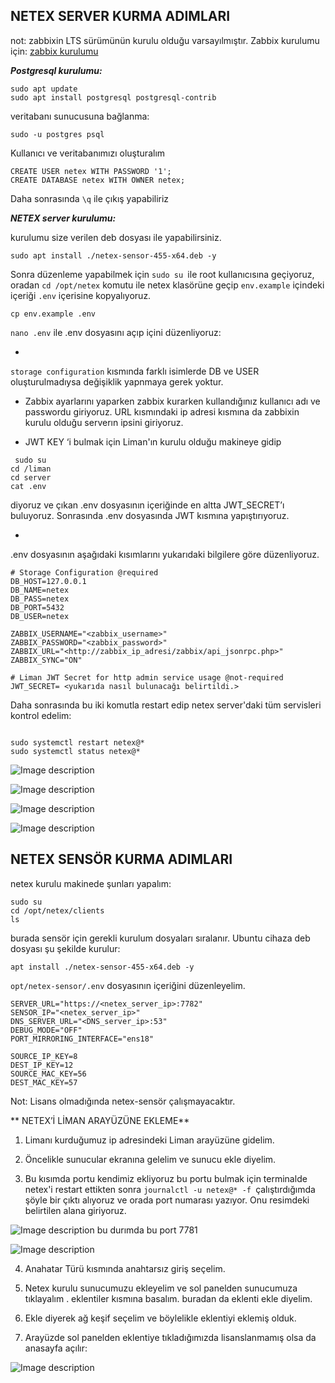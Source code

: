 ## NETEX SERVER KURMA ADIMLARI
not: zabbixin LTS sürümünün kurulu olduğu varsayılmıştır. Zabbix kurulumu için: [zabbix kurulumu](https://www.zabbix.com/download?zabbix=7.0&os_distribution=ubuntu&os_version=24.04&components=server_frontend_agent&db=pgsql&ws=apache)

**_Postgresql kurulumu:_**

```
sudo apt update
sudo apt install postgresql postgresql-contrib

```

veritabanı sunucusuna bağlanma:

```
sudo -u postgres psql
```

Kullanıcı ve veritabanımızı oluşturalım 

```
CREATE USER netex WITH PASSWORD '1';
CREATE DATABASE netex WITH OWNER netex;

```

Daha sonrasında `\q` ile çıkış yapabiliriz


**_NETEX server kurulumu:_**

kurulumu size verilen deb dosyası ile yapabilirsiniz.

```
sudo apt install ./netex-sensor-455-x64.deb -y
```
Sonra düzenleme yapabilmek için `sudo su `ile root kullanıcısına geçiyoruz, oradan 
`cd /opt/netex` 
komutu ile netex klasörüne geçip `env.example` içindeki içeriği `.env` içerisine kopyalıyoruz.
 

```
cp env.example .env
```



`nano .env` ile .env dosyasını açıp içini düzenliyoruz:

- 
`storage configuration` kısmında farklı isimlerde DB ve USER oluşturulmadıysa değişiklik yapnmaya gerek yoktur. 

- Zabbix ayarlarını yaparken zabbix kurarken kullandığınız kullanıcı adı ve passwordu giriyoruz. URL kısmındaki ip adresi kısmına da zabbixin kurulu olduğu serverın ipsini giriyoruz.

- JWT KEY ‘i bulmak için  Liman'ın  kurulu olduğu makineye gidip 

```
 sudo su
cd /liman
cd server
cat .env 

```
diyoruz ve çıkan .env dosyasının içeriğinde en altta JWT_SECRET’ı buluyoruz. Sonrasında .env dosyasında JWT kısmına  yapıştırıyoruz.

- 
.env dosyasının aşağıdaki kısımlarını yukarıdaki bilgilere göre düzenliyoruz.

```
# Storage Configuration @required
DB_HOST=127.0.0.1
DB_NAME=netex
DB_PASS=netex
DB_PORT=5432
DB_USER=netex

ZABBIX_USERNAME="<zabbix_username>"
ZABBIX_PASSWORD="<zabbix_password>"
ZABBIX_URL="<http://zabbix_ip_adresi/zabbix/api_jsonrpc.php>"
ZABBIX_SYNC="ON"

# Liman JWT Secret for http admin service usage @not-required
JWT_SECRET= <yukarıda nasıl bulunacağı belirtildi.> 

```


Daha sonrasında bu iki komutla restart edip netex server'daki tüm   servisleri kontrol edelim:

```

sudo systemctl restart netex@*
sudo systemctl status netex@*

```

![Image description](https://dev-to-uploads.s3.amazonaws.com/uploads/articles/n3mbpgroo5eahyiitpge.png)


![Image description](https://dev-to-uploads.s3.amazonaws.com/uploads/articles/2bpzl7mhgm6qtjlj0pa1.png)


![Image description](https://dev-to-uploads.s3.amazonaws.com/uploads/articles/on5pdoqw26v7wmtpy2u8.png)


![Image description](https://dev-to-uploads.s3.amazonaws.com/uploads/articles/anme5pztrw1upqumshn5.png)



## NETEX SENSÖR KURMA ADIMLARI

netex kurulu makinede şunları yapalım:

```
sudo su
cd /opt/netex/clients
ls 

```
burada sensör için gerekli kurulum dosyaları sıralanır. Ubuntu cihaza deb dosyası şu şekilde kurulur:

`apt install ./netex-sensor-455-x64.deb -y `


`opt/netex-sensor/.env` dosyasının içeriğini düzenleyelim.

```
SERVER_URL="https://<netex_server_ip>:7782"
SENSOR_IP="<netex_server_ip>"
DNS_SERVER_URL="<DNS_server_ip>:53"
DEBUG_MODE="OFF"
PORT_MIRRORING_INTERFACE="ens18"

SOURCE_IP_KEY=8
DEST_IP_KEY=12
SOURCE_MAC_KEY=56
DEST_MAC_KEY=57

```

Not: Lisans olmadığında netex-sensör çalışmayacaktır.

** NETEX’İ LİMAN ARAYÜZÜNE EKLEME**

1. Limanı kurduğumuz ip adresindeki Liman arayüzüne gidelim.

2. Öncelikle sunucular ekranına gelelim ve sunucu ekle diyelim.

3. Bu kısımda portu kendimiz ekliyoruz bu portu bulmak için terminalde netex'i restart ettikten sonra `journalctl -u netex@* -f `çalıştırdığımda şöyle bir çıktı alıyoruz ve orada port numarası yazıyor. Onu resimdeki belirtilen alana giriyoruz.


![Image description](https://dev-to-uploads.s3.amazonaws.com/uploads/articles/sw34tjt7lpimqx86chof.png)
bu durımda bu port 7781


![Image description](https://dev-to-uploads.s3.amazonaws.com/uploads/articles/zpl60ase0aabf0nsv84u.png)



4. Anahatar Türü kısmında anahtarsız giriş seçelim.

5. Netex kurulu sunucumuzu ekleyelim ve sol panelden sunucumuza tıklayalım . eklentiler kısmına basalım. buradan da eklenti ekle diyelim.

6. Ekle diyerek ağ keşif seçelim ve böylelikle eklentiyi eklemiş olduk.

7. Arayüzde sol panelden eklentiye tıkladığımızda lisanslanmamış olsa da anasayfa açılır:


![Image description](https://dev-to-uploads.s3.amazonaws.com/uploads/articles/14iumjznvwf2bax0d0nl.png)
